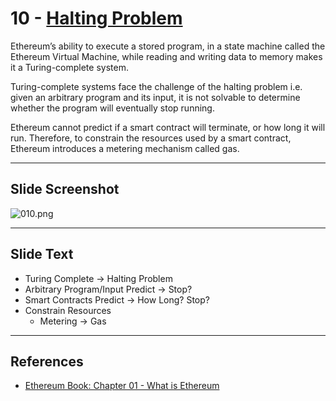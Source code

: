 # 10 - [Halting Problem](Halting%20Problem.md)

Ethereum’s ability to execute a stored program, in a state machine called the Ethereum Virtual Machine, while reading and writing data to memory makes it a Turing-complete system.

Turing-complete systems face the challenge of the halting problem i.e. given an arbitrary program and its input, it is not solvable to determine whether the program will eventually stop running. 

Ethereum cannot predict if a smart contract will terminate, or how long it will run. Therefore, to constrain the resources used by a smart contract, Ethereum introduces a metering mechanism called gas.

___
## Slide Screenshot
![010.png](../../images/1.Ethereum%20101/010.png)
___
## Slide Text
- Turing Complete -> Halting Problem
- Arbitrary Program/Input Predict -> Stop?
- Smart Contracts Predict -> How Long? Stop?
- Constrain Resources
	- Metering -> Gas
___
## References 
- [Ethereum Book: Chapter 01 - What is Ethereum](https://github.com/ethereumbook/ethereumbook/blob/develop/01what-is.asciidoc)